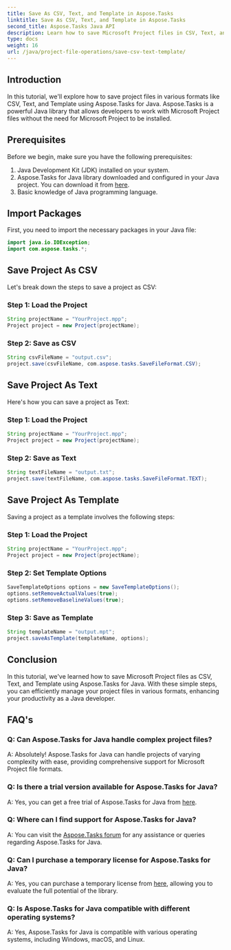 ```yaml
---
title: Save As CSV, Text, and Template in Aspose.Tasks
linktitle: Save As CSV, Text, and Template in Aspose.Tasks
second_title: Aspose.Tasks Java API
description: Learn how to save Microsoft Project files in CSV, Text, and Template formats using Aspose.Tasks for Java.
type: docs
weight: 16
url: /java/project-file-operations/save-csv-text-template/
---
```

## Introduction
In this tutorial, we'll explore how to save project files in various formats like CSV, Text, and Template using Aspose.Tasks for Java. Aspose.Tasks is a powerful Java library that allows developers to work with Microsoft Project files without the need for Microsoft Project to be installed.
## Prerequisites
Before we begin, make sure you have the following prerequisites:
1. Java Development Kit (JDK) installed on your system.
2. Aspose.Tasks for Java library downloaded and configured in your Java project. You can download it from [here](https://releases.aspose.com/tasks/java/).
3. Basic knowledge of Java programming language.

## Import Packages
First, you need to import the necessary packages in your Java file:
```java
import java.io.IOException;
import com.aspose.tasks.*;
```
## Save Project As CSV
Let's break down the steps to save a project as CSV:
### Step 1: Load the Project
```java
String projectName = "YourProject.mpp";
Project project = new Project(projectName);
```
### Step 2: Save as CSV
```java
String csvFileName = "output.csv";
project.save(csvFileName, com.aspose.tasks.SaveFileFormat.CSV);
```
## Save Project As Text
Here's how you can save a project as Text:
### Step 1: Load the Project
```java
String projectName = "YourProject.mpp";
Project project = new Project(projectName);
```
### Step 2: Save as Text
```java
String textFileName = "output.txt";
project.save(textFileName, com.aspose.tasks.SaveFileFormat.TEXT);
```
## Save Project As Template
Saving a project as a template involves the following steps:
### Step 1: Load the Project
```java
String projectName = "YourProject.mpp";
Project project = new Project(projectName);
```
### Step 2: Set Template Options
```java
SaveTemplateOptions options = new SaveTemplateOptions();
options.setRemoveActualValues(true);
options.setRemoveBaselineValues(true);
```
### Step 3: Save as Template
```java
String templateName = "output.mpt";
project.saveAsTemplate(templateName, options);
```

## Conclusion
In this tutorial, we've learned how to save Microsoft Project files as CSV, Text, and Template using Aspose.Tasks for Java. With these simple steps, you can efficiently manage your project files in various formats, enhancing your productivity as a Java developer.
## FAQ's
### Q: Can Aspose.Tasks for Java handle complex project files?
A: Absolutely! Aspose.Tasks for Java can handle projects of varying complexity with ease, providing comprehensive support for Microsoft Project file formats.
### Q: Is there a trial version available for Aspose.Tasks for Java?
A: Yes, you can get a free trial of Aspose.Tasks for Java from [here](https://releases.aspose.com/).
### Q: Where can I find support for Aspose.Tasks for Java?
A: You can visit the [Aspose.Tasks forum](https://forum.aspose.com/c/tasks/15) for any assistance or queries regarding Aspose.Tasks for Java.
### Q: Can I purchase a temporary license for Aspose.Tasks for Java?
A: Yes, you can purchase a temporary license from [here](https://purchase.aspose.com/temporary-license/), allowing you to evaluate the full potential of the library.
### Q: Is Aspose.Tasks for Java compatible with different operating systems?
A: Yes, Aspose.Tasks for Java is compatible with various operating systems, including Windows, macOS, and Linux.
